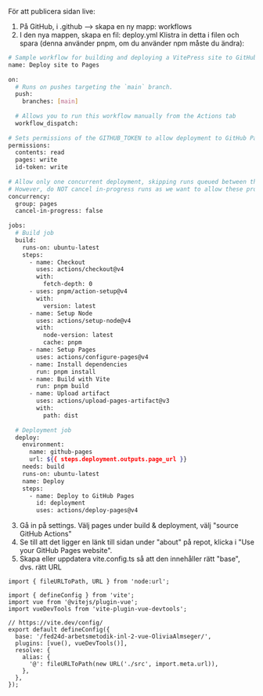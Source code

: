 För att publicera sidan live:
 
1. På GitHub, i .github --> skapa en ny mapp: workflows
2. I den nya mappen, skapa en fil: deploy.yml 
Klistra in detta i filen och spara (denna använder pnpm, om du använder npm måste du ändra):
```bash
# Sample workflow for building and deploying a VitePress site to GitHub Pages
name: Deploy site to Pages
 
on:
  # Runs on pushes targeting the `main` branch.
  push:
    branches: [main]
 
  # Allows you to run this workflow manually from the Actions tab
  workflow_dispatch:
 
# Sets permissions of the GITHUB_TOKEN to allow deployment to GitHub Pages
permissions:
  contents: read
  pages: write
  id-token: write
 
# Allow only one concurrent deployment, skipping runs queued between the run in-progress and latest queued.
# However, do NOT cancel in-progress runs as we want to allow these production deployments to complete.
concurrency:
  group: pages
  cancel-in-progress: false
 
jobs:
  # Build job
  build:
    runs-on: ubuntu-latest
    steps:
      - name: Checkout
        uses: actions/checkout@v4
        with:
          fetch-depth: 0
      - uses: pnpm/action-setup@v4
        with:
          version: latest
      - name: Setup Node
        uses: actions/setup-node@v4
        with:
          node-version: latest
          cache: pnpm
      - name: Setup Pages
        uses: actions/configure-pages@v4
      - name: Install dependencies
        run: pnpm install
      - name: Build with Vite
        run: pnpm build
      - name: Upload artifact
        uses: actions/upload-pages-artifact@v3
        with:
          path: dist
 
  # Deployment job
  deploy:
    environment:
      name: github-pages
      url: ${{ steps.deployment.outputs.page_url }}
    needs: build
    runs-on: ubuntu-latest
    name: Deploy
    steps:
      - name: Deploy to GitHub Pages
        id: deployment
        uses: actions/deploy-pages@v4
```
 

3. Gå in på settings. Välj pages under build & deployment, välj "source GitHub Actions"
4. Se till att det ligger en länk till sidan under "about" på repot, klicka i "Use your GitHub Pages website".
5. Skapa eller uppdatera vite.config.ts så att den innehåller rätt "base", dvs. rätt URL
```
import { fileURLToPath, URL } from 'node:url';
 
import { defineConfig } from 'vite';
import vue from '@vitejs/plugin-vue';
import vueDevTools from 'vite-plugin-vue-devtools';
 
// https://vite.dev/config/
export default defineConfig({
  base: '/fed24d-arbetsmetodik-inl-2-vue-OliviaAlmseger/',
  plugins: [vue(), vueDevTools()],
  resolve: {
    alias: {
      '@': fileURLToPath(new URL('./src', import.meta.url)),
    },
  },
});
```
